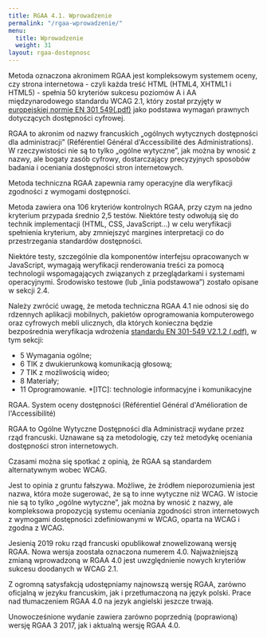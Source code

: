 ```yaml
---
title: RGAA 4.1. Wprowadzenie
permalink: "/rgaa-wprowadzenie/"
menu:
  title: Wprowadzenie
  weight: 31
layout: rgaa-dostepnosc
---
```


Metoda oznaczona akronimem RGAA jest kompleksowym systemem oceny, czy strona internetowa - czyli każda treść HTML (HTML4, XHTML1 i HTML5) - spełnia 50 kryteriów sukcesu poziomów A i AA międzynarodowego standardu WCAG 2.1, który został przyjęty w [europejskiej normie EN 301 549(.pdf)](https://www.etsi.org/deliver/etsi_en/301500_301599/301549/02.01.02_60/en_301549v020102p.pdf) jako podstawa wymagań prawnych dotyczących dostępności cyfrowej.

RGAA to akronim od nazwy francuskich „ogólnych wytycznych dostępności dla administracji” (Référentiel Général d'Accessibilité des Administrations). W rzeczywistości nie są to tylko „ogólne wytyczne”, jak można by wnosić z nazwy, ale bogaty zasób cyfrowy, dostarczający precyzyjnych sposobów badania i oceniania dostępności stron internetowych.

Metoda techniczna RGAA zapewnia ramy operacyjne dla weryfikacji zgodności z wymogami dostępności.

Metoda zawiera ona 106 kryteriów kontrolnych RGAA, przy czym na jedno kryterium przypada średnio 2,5 testów. Niektóre testy odwołują się do technik implementacji (HTML, CSS, JavaScript...) w celu weryfikacji spełnienia kryterium, aby zmniejszyć margines interpretacji co do przestrzegania standardów dostępności.

Niektóre testy, szczególnie dla komponentów interfejsu opracowanych w JavaScript, wymagają weryfikacji renderowania treści za pomocą technologii wspomagających związanych z przeglądarkami i systemami operacyjnymi. Środowisko testowe (lub „linia podstawowa”) zostało opisane w sekcji 2.4.

Należy zwrócić uwagę, że metoda techniczna RGAA 4.1 nie odnosi się do rdzennych aplikacji mobilnych, pakietów oprogramowania komputerowego oraz cyfrowych mebli ulicznych, dla których konieczna będzie bezpośrednia weryfikacja wdrożenia [standardu EN 301-549 V2.1.2 (.pdf)](https://www.etsi.org/deliver/etsi_en/301500_301599/301549/02.01.02_60/en_301549v020102p.pdf), w tym sekcji:

* 5 Wymagania ogólne;
* 6 TIK z dwukierunkową komunikacją głosową;
* 7 TIK z możliwością wideo;
* 8 Materiały;
* 11 Oprogramowanie.
*[ITC]: technologie informacyjne i komunikacyjne


RGAA. System oceny dostępności
(Référentiel Général d'Amélioration de l'Accessibilité)

RGAA to Ogólne Wytyczne Dostępności dla Administracji wydane przez rząd francuski. Uznawane są za metodologię, czy też metodykę oceniania dostępności stron internetowych.

Czasami można się spotkać z opinią, że RGAA są standardem alternatywnym wobec WCAG.

Jest to opinia z gruntu fałszywa. Możliwe, że źródłem nieporozumienia jest nazwa, która może sugerować, że są to inne wytyczne niż WCAG. W istocie nie są to tylko „ogólne wytyczne”, jak można by wnosić z nazwy, ale kompleksowa propozycją systemu oceniania zgodności stron internetowych z wymogami dostępności zdefiniowanymi w WCAG, oparta na WCAG i zgodna z WCAG.

Jesienią 2019 roku rząd francuski opublikował znowelizowaną wersję RGAA. Nowa wersja zoostała oznaczona numerem 4.0. Najważniejszą zmianą wprowadzoną w RGAA 4.0 jest uwzględnienie nowych kryteriów sukcesu doodanych w WCAG 2.1.

Z ogromną satysfakcją udostępniamy najnowszą wersję RGAA, zarówno oficjalną w jezyku francuskim, jak i przetłumaczoną na język polski. Prace nad tłumaczeniem RGAA 4.0 na jezyk angielski jeszcze trwają.

Unowocześnione wydanie zawiera zarówno poprzednią (poprawioną) wersję RGAA 3 2017, jak i aktualną wersję RGAA 4.0.